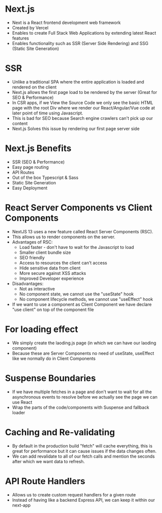 # Next.js

- Next is a React frontend development web framework
- Created by Vercel
- Enables to create Full Stack Web Applications by extending latest React features
- Enables functionality such as SSR (Server Side Rendering) and SSG (Static Site Generation)

# SSR

- Unlike a traditional SPA where the entire application is loaded and rendered on the client
- Next.js allows the first page load to be rendered by the server (Great for SEO & Performance)
- In CSR apps, if we View the Source Code we only see the basic HTML page with the root Div where we render our React/Angular/Vue code at later point of time using Javascript.
- This is bad for SEO because Search engine crawlers can't pick up our content
- Next.js Solves this issue by rendering our first page server side

# Next.js Benefits

- SSR (SEO & Performance)
- Easy page routing
- API Routes
- Out of the box Typescript & Sass
- Static Site Generation
- Easy Deployment

# React Server Components vs Client Components

- NextJS 13 uses a new feature called React Server Components (RSC).
- This allows us to render components on the server.
- Advantages of RSC:
  - Load faster - don't have to wait for the Javascript to load
  - Smaller client bundle size
  - SEO friendly
  - Access to resources the client can't access
  - Hide sensitive data from client
  - More secure against XSS attacks
  - Improved Developer experience
- Disadvantages:
  - Not as interactive
  - No component state, we cannot use the "useState" hook
  - No component lifecycle methods, we cannot use "useEffect" hook
- If we want to use a component as Client Component we have declare "use client" on top of the component file

# For loading effect

- We simply create the laoding.js page (in which we can have our laoding component)
- Because these are Server Components no need of useState, useEffect like we normally do in Client Components

# Suspense Boundaries

- If we have multiple fetches in a page and don't want to wait for all the asynchronous events to resolve before we actually see the page we can use React <Suspense />
- Wrap the parts of the code/components with Suspense and fallback loader

# Caching and Re-validating

- By default in the production build "fetch" will cache everything, this is great for performance but it can cause issues if the data changes often.
- We can add revalidate to all of our fetch calls and mention the seconds after which we want data to refresh.

# API Route Handlers

- Allows us to create custom request handlers for a given route
- Instead of having like a backend Express API, we can keep it within our next-app
